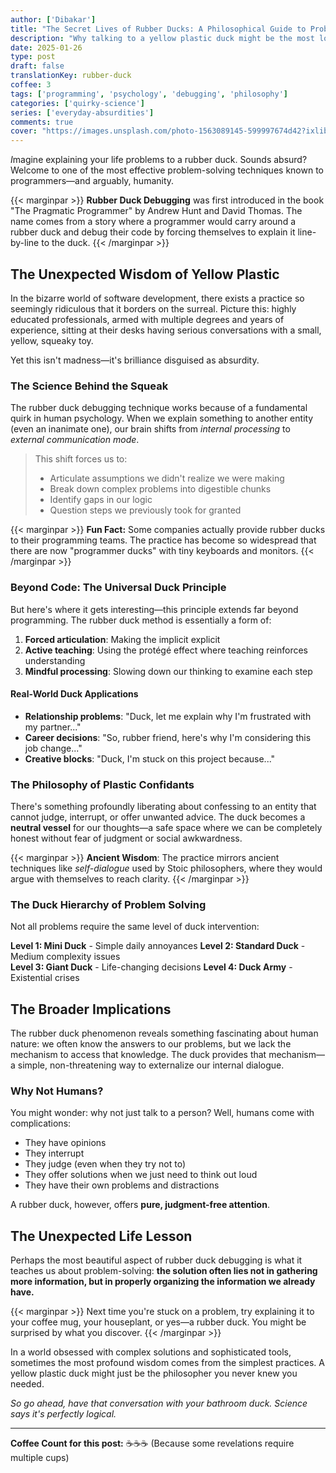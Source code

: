 ```yaml
---
author: ['Dibakar']
title: "The Secret Lives of Rubber Ducks: A Philosophical Guide to Problem Solving"
description: "Why talking to a yellow plastic duck might be the most logical thing you'll do today"
date: 2025-01-26
type: post
draft: false
translationKey: rubber-duck
coffee: 3
tags: ['programming', 'psychology', 'debugging', 'philosophy']
categories: ['quirky-science']
series: ['everyday-absurdities']
comments: true
cover: "https://images.unsplash.com/photo-1563089145-599997674d42?ixlib=rb-4.0.3&auto=format&fit=crop&w=1200&q=80"
---
```


<span class="letterine"><i>I</i>magine explaining your life problems to a rubber duck.</span> Sounds absurd? Welcome to one of the most effective problem-solving techniques known to programmers—and arguably, humanity.

{{< marginpar >}}
**Rubber Duck Debugging** was first introduced in the book "The Pragmatic Programmer" by Andrew Hunt and David Thomas. The name comes from a story where a programmer would carry around a rubber duck and debug their code by forcing themselves to explain it line-by-line to the duck.
{{< /marginpar >}}

## The Unexpected Wisdom of Yellow Plastic

In the bizarre world of software development, there exists a practice so seemingly ridiculous that it borders on the surreal. Picture this: highly educated professionals, armed with multiple degrees and years of experience, sitting at their desks having serious conversations with a small, yellow, squeaky toy.

Yet this isn't madness—it's brilliance disguised as absurdity.

### The Science Behind the Squeak

The rubber duck debugging technique works because of a fundamental quirk in human psychology. When we explain something to another entity (even an inanimate one), our brain shifts from *internal processing* to *external communication mode*.

> This shift forces us to:
> - Articulate assumptions we didn't realize we were making
> - Break down complex problems into digestible chunks
> - Identify gaps in our logic
> - Question steps we previously took for granted

{{< marginpar >}}
**Fun Fact:** Some companies actually provide rubber ducks to their programming teams. The practice has become so widespread that there are now "programmer ducks" with tiny keyboards and monitors.
{{< /marginpar >}}

### Beyond Code: The Universal Duck Principle

But here's where it gets interesting—this principle extends far beyond programming. The rubber duck method is essentially a form of:

1. **Forced articulation**: Making the implicit explicit
2. **Active teaching**: Using the protégé effect where teaching reinforces understanding
3. **Mindful processing**: Slowing down our thinking to examine each step

#### Real-World Duck Applications

- **Relationship problems**: "Duck, let me explain why I'm frustrated with my partner..."
- **Career decisions**: "So, rubber friend, here's why I'm considering this job change..."
- **Creative blocks**: "Duck, I'm stuck on this project because..."

### The Philosophy of Plastic Confidants

There's something profoundly liberating about confessing to an entity that cannot judge, interrupt, or offer unwanted advice. The duck becomes a **neutral vessel** for our thoughts—a safe space where we can be completely honest without fear of judgment or social awkwardness.

{{< marginpar >}}
**Ancient Wisdom**: The practice mirrors ancient techniques like *self-dialogue* used by Stoic philosophers, where they would argue with themselves to reach clarity.
{{< /marginpar >}}

### The Duck Hierarchy of Problem Solving

Not all problems require the same level of duck intervention:

**Level 1: Mini Duck** - Simple daily annoyances
**Level 2: Standard Duck** - Medium complexity issues  
**Level 3: Giant Duck** - Life-changing decisions
**Level 4: Duck Army** - Existential crises

## The Broader Implications

The rubber duck phenomenon reveals something fascinating about human nature: we often know the answers to our problems, but we lack the mechanism to access that knowledge. The duck provides that mechanism—a simple, non-threatening way to externalize our internal dialogue.

### Why Not Humans?

You might wonder: why not just talk to a person? Well, humans come with complications:

- They have opinions
- They interrupt
- They judge (even when they try not to)
- They offer solutions when we just need to think out loud
- They have their own problems and distractions

A rubber duck, however, offers **pure, judgment-free attention**.

## The Unexpected Life Lesson

Perhaps the most beautiful aspect of rubber duck debugging is what it teaches us about problem-solving: **the solution often lies not in gathering more information, but in properly organizing the information we already have.**

{{< marginpar >}}
Next time you're stuck on a problem, try explaining it to your coffee mug, your houseplant, or yes—a rubber duck. You might be surprised by what you discover.
{{< /marginpar >}}

In a world obsessed with complex solutions and sophisticated tools, sometimes the most profound wisdom comes from the simplest practices. A yellow plastic duck might just be the philosopher you never knew you needed.

*So go ahead, have that conversation with your bathroom duck. Science says it's perfectly logical.*

---

**Coffee Count for this post:** ☕☕☕ (Because some revelations require multiple cups) 